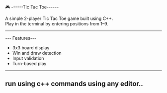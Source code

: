 🎮 ------Tic Tac Toe------

A simple 2-player Tic Tac Toe game built using C++.  
Play in the terminal by entering positions from 1–9.

---

--- Features---

- 3x3 board display
- Win and draw detection
- Input validation
- Turn-based play

---

## run using c++ commands using any editor..